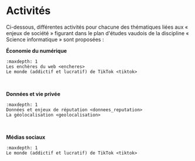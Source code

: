 # Activités

Ci-dessous, différentes activités pour chacune des thématiques liées aux « enjeux de société » figurant dans le plan d'études vaudois de la discipline « Science informatique » sont proposées : 

**Économie du numérique**
```{toctree}
:maxdepth: 1
Les enchères du web <encheres>
Le monde (addictif et lucratif) de TikTok <tiktok>
```
<br>

**Données et vie privée**
```{toctree}
:maxdepth: 1
Données et enjeux de réputation <donnees_reputation>
La géolocalisation <geolocalisation>
```
<br>

**Médias sociaux**
```{toctree}
:maxdepth: 1
Le monde (addictif et lucratif) de TikTok <tiktok>
```